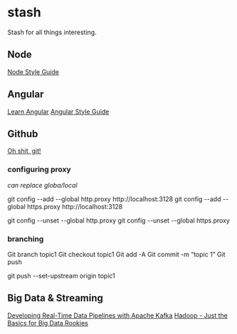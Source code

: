 # stash
Stash for all things interesting.

## Node

[Node Style Guide](http://nodeguide.com/style.html)

## Angular

[Learn Angular](https://angular.io/docs/ts/latest/guide/learning-angular.html)
[Angular Style Guide](https://angular.io/docs/ts/latest/guide/style-guide.html)

## Github

[Oh shit, git!](http://ohshitgit.com/)

### configuring proxy

*can replace globa/local*

git config --add --global http.proxy http://localhost:3128
git config --add --global https.proxy http://localhost:3128

git config --unset --global http.proxy
git config --unset --global https.proxy

### branching

Git branch topic1
Git checkout topic1
Git add -A
Git commit -m “topic 1”
Git push

git push --set-upstream origin topic1


## Big Data & Streaming

[Developing Real-Time Data Pipelines with Apache Kafka](https://www.youtube.com/watch?v=GRPLRONVDWY)
[Hadoop - Just the Basics for Big Data Rookies](https://www.youtube.com/watch?v=xYnS9PQRXTg)

